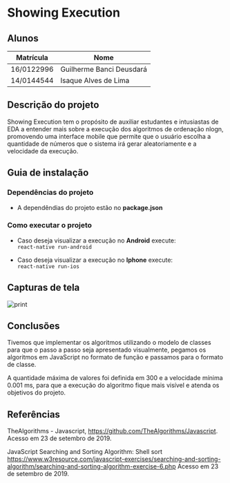 # Showing Execution
## Alunos  
| Matrícula | Nome |  
|-----------------------|---------------------|  
| 16/0122996| Guilherme Banci Deusdará |  
| 14/0144544 | Isaque Alves de Lima | 

## Descrição do projeto

Showing Execution tem o propósito de auxiliar estudantes e intusiastas de EDA a entender mais sobre a execução dos algoritmos de ordenação nlogn, 
promovendo uma interface mobile que permite que o usuário escolha a quantidade de números que o sistema irá gerar aleatoriamente e a velocidade da execução.
	

## Guia de instalação

### Dependências do projeto

- A dependêndias do projeto estão no **package.json**

### Como executar o projeto

- Caso deseja visualizar a execução no **Android** execute:  
```react-native run-android```

- Caso deseja visualizar a execução no **Iphone** execute:  
```react-native run-ios```

## Capturas de tela


![print](/docs/img/print.jpg )

## Conclusões

Tivemos que implementar os algoritmos utilizando o modelo de classes para que o passo a passo seja apresentado visualmente, pegamos os algoritmos em JavaScript no formato de função e passamos para o formato de classe.

A quantidade máxima de valores foi definida em 300 e a  velocidade mínima 0.001 ms, para que a execução do algoritmo fique mais visível e atenda os objetivos do projeto.

## Referências

TheAlgorithms - Javascript, <https://github.com/TheAlgorithms/Javascript>. Acesso em 23 de setembro de 2019.

JavaScript Searching and Sorting Algorithm: Shell sort <https://www.w3resource.com/javascript-exercises/searching-and-sorting-algorithm/searching-and-sorting-algorithm-exercise-6.php> Acesso em 23 de setembro de 2019.

